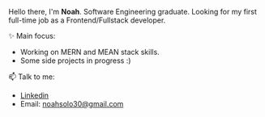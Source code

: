  Hello there, I'm **Noah**.
Software Engineering graduate.
Looking for my first full-time job as a Frontend/Fullstack developer.

 :sparkles: Main focus:
  * Working on MERN and MEAN stack skills.
  * Some side projects in progress :)

 📫 Talk to me: 
  * [Linkedin](https://www.linkedin.com/in/noah-solomon-b40573135/)
  * Email: noahsolo30@gmail.com



 

